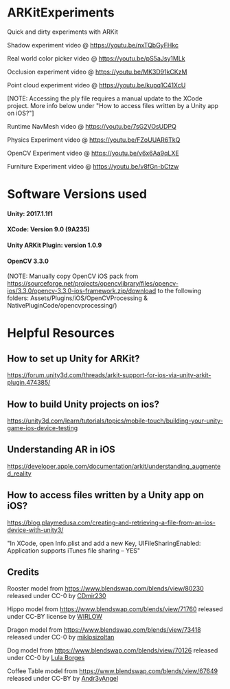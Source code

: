 # ARKitExperiments
Quick and dirty experiments with ARKit

Shadow experiment video @ https://youtu.be/nxTQbGyFHkc

Real world color picker video @ https://youtu.be/pS5aJsy1MLk

Occlusion experiment video @ https://youtu.be/MK3D91kCKzM 

Point cloud experiment video @ https://youtu.be/kupq1C41XcU

[NOTE: Accessing the ply file requires a manual update to the XCode project.
More info below under "How to access files written by a Unity app on iOS?"]

Runtime NavMesh video @ https://youtu.be/7sG2VOsUDPQ

Physics Experiment video @ https://youtu.be/FZoUUAR6TkQ

OpenCV Experiment video @ https://youtu.be/v6x6Aa9qLXE

Furniture Experiment video @ https://youtu.be/v8fGn-bCtzw

# Software Versions used
#### Unity: 2017.1.1f1
#### XCode: Version 9.0 (9A235)
#### Unity ARKit Plugin: version 1.0.9
#### OpenCV 3.3.0
(NOTE: Manually copy OpenCV iOS pack from https://sourceforge.net/projects/opencvlibrary/files/opencv-ios/3.3.0/opencv-3.3.0-ios-framework.zip/download to the following  folders: Assets/Plugins/iOS/OpenCVProcessing & NativePluginCode/opencvprocessing/)

# Helpful Resources
## How to set up Unity for ARKit?
https://forum.unity3d.com/threads/arkit-support-for-ios-via-unity-arkit-plugin.474385/

## How to build Unity projects on ios?
https://unity3d.com/learn/tutorials/topics/mobile-touch/building-your-unity-game-ios-device-testing

## Understanding AR in iOS
https://developer.apple.com/documentation/arkit/understanding_augmented_reality

## How to access files written by a Unity app on iOS?
https://blog.playmedusa.com/creating-and-retrieving-a-file-from-an-ios-device-with-unity3/

"In XCode, open Info.plist and add a new Key, UIFileSharingEnabled:
Application supports iTunes file sharing – YES"

## Credits
Rooster model from https://www.blendswap.com/blends/view/80230 released under CC-0 by [CDmir230](https://www.blendswap.com/user/CDmir230)

Hippo model from https://www.blendswap.com/blends/view/71760 released under CC-BY license by [WIRLOW](https://www.blendswap.com/user/WIRLOW)

Dragon model from https://www.blendswap.com/blends/view/73418 released under CC-0 by [miklosizoltan](https://www.blendswap.com/user/miklosizoltan)

Dog model from https://www.blendswap.com/blends/view/70126 released under CC-0 by [Lula Borges](https://www.blendswap.com/user/Lula+Borges)

Coffee Table model from https://www.blendswap.com/blends/view/67649 released under CC-BY by [Andr3yAngel](https://www.blendswap.com/user/Andr3yAngel)
